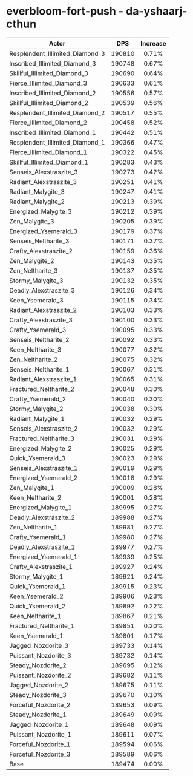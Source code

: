 # everbloom-fort-push - da-yshaarj-cthun
| Actor | DPS | Increase |
|---|:---:|:---:|
|Resplendent_Illimited_Diamond_3|190810|0.71%|
|Inscribed_Illimited_Diamond_3|190748|0.67%|
|Skillful_Illimited_Diamond_3|190690|0.64%|
|Fierce_Illimited_Diamond_3|190633|0.61%|
|Inscribed_Illimited_Diamond_2|190556|0.57%|
|Skillful_Illimited_Diamond_2|190539|0.56%|
|Resplendent_Illimited_Diamond_2|190517|0.55%|
|Fierce_Illimited_Diamond_2|190458|0.52%|
|Inscribed_Illimited_Diamond_1|190442|0.51%|
|Resplendent_Illimited_Diamond_1|190366|0.47%|
|Fierce_Illimited_Diamond_1|190322|0.45%|
|Skillful_Illimited_Diamond_1|190283|0.43%|
|Senseis_Alexstraszite_3|190273|0.42%|
|Radiant_Alexstraszite_3|190251|0.41%|
|Radiant_Malygite_3|190247|0.41%|
|Radiant_Malygite_2|190213|0.39%|
|Energized_Malygite_3|190212|0.39%|
|Zen_Malygite_3|190205|0.39%|
|Energized_Ysemerald_3|190179|0.37%|
|Senseis_Neltharite_3|190171|0.37%|
|Crafty_Alexstraszite_2|190159|0.36%|
|Zen_Malygite_2|190143|0.35%|
|Zen_Neltharite_3|190137|0.35%|
|Stormy_Malygite_3|190132|0.35%|
|Deadly_Alexstraszite_3|190126|0.34%|
|Keen_Ysemerald_3|190115|0.34%|
|Radiant_Alexstraszite_2|190103|0.33%|
|Crafty_Alexstraszite_3|190100|0.33%|
|Crafty_Ysemerald_3|190095|0.33%|
|Senseis_Neltharite_2|190092|0.33%|
|Keen_Neltharite_3|190077|0.32%|
|Zen_Neltharite_2|190075|0.32%|
|Senseis_Neltharite_1|190067|0.31%|
|Radiant_Alexstraszite_1|190065|0.31%|
|Fractured_Neltharite_2|190048|0.30%|
|Crafty_Ysemerald_2|190040|0.30%|
|Stormy_Malygite_2|190038|0.30%|
|Radiant_Malygite_1|190032|0.29%|
|Senseis_Alexstraszite_2|190032|0.29%|
|Fractured_Neltharite_3|190031|0.29%|
|Energized_Malygite_2|190025|0.29%|
|Quick_Ysemerald_3|190023|0.29%|
|Senseis_Alexstraszite_1|190019|0.29%|
|Energized_Ysemerald_2|190018|0.29%|
|Zen_Malygite_1|190009|0.28%|
|Keen_Neltharite_2|190001|0.28%|
|Energized_Malygite_1|189995|0.27%|
|Deadly_Alexstraszite_2|189988|0.27%|
|Zen_Neltharite_1|189981|0.27%|
|Crafty_Ysemerald_1|189980|0.27%|
|Deadly_Alexstraszite_1|189977|0.27%|
|Energized_Ysemerald_1|189939|0.25%|
|Crafty_Alexstraszite_1|189927|0.24%|
|Stormy_Malygite_1|189921|0.24%|
|Quick_Ysemerald_1|189915|0.23%|
|Keen_Ysemerald_2|189906|0.23%|
|Quick_Ysemerald_2|189892|0.22%|
|Keen_Neltharite_1|189867|0.21%|
|Fractured_Neltharite_1|189851|0.20%|
|Keen_Ysemerald_1|189801|0.17%|
|Jagged_Nozdorite_3|189733|0.14%|
|Puissant_Nozdorite_3|189732|0.14%|
|Steady_Nozdorite_2|189695|0.12%|
|Puissant_Nozdorite_2|189682|0.11%|
|Jagged_Nozdorite_2|189675|0.11%|
|Steady_Nozdorite_3|189670|0.10%|
|Forceful_Nozdorite_2|189653|0.09%|
|Steady_Nozdorite_1|189649|0.09%|
|Jagged_Nozdorite_1|189648|0.09%|
|Puissant_Nozdorite_1|189611|0.07%|
|Forceful_Nozdorite_1|189594|0.06%|
|Forceful_Nozdorite_3|189589|0.06%|
|Base|189474|0.00%|
